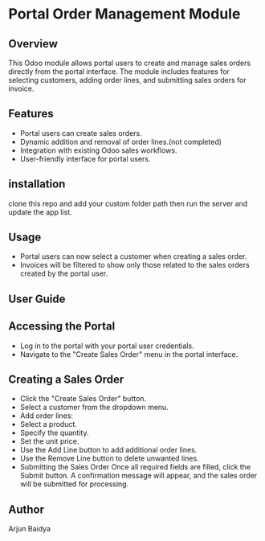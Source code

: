 # Portal Order Management Module

## Overview
This Odoo module allows portal users to create and manage sales orders directly from the portal interface. The module includes features for selecting customers, adding order lines, and submitting sales orders for invoice.
## Features
* Portal users can create sales orders.
* Dynamic addition and removal of order lines.(not completed)
* Integration with existing Odoo sales workflows.
* User-friendly interface for portal users.

## installation
 clone this repo and add your custom folder path then run the server and update the app list.

## Usage
- Portal users can now select a customer when creating a sales order.
- Invoices will be filtered to show only those related to the sales orders created by the portal user.

## User Guide
## Accessing the Portal
 - Log in to the portal with your portal user credentials.
  - Navigate to the "Create Sales Order" menu in the portal interface.
## Creating a Sales Order
 - Click the "Create Sales Order" button.
 - Select a customer from the dropdown menu.
 - Add order lines:
 - Select a product.
 - Specify the quantity.
 - Set the unit price.
 - Use the Add Line button to add additional order lines.
 - Use the Remove Line button to delete unwanted lines.
 - Submitting the Sales Order
Once all required fields are filled, click the Submit button.
A confirmation message will appear, and the sales order will be submitted for processing.

## Author
Arjun Baidya
